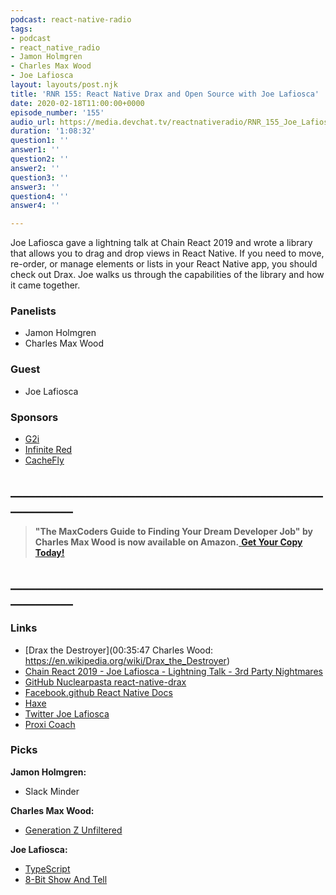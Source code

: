 ```yaml
---
podcast: react-native-radio
tags:
- podcast
- react_native_radio
- Jamon Holmgren
- Charles Max Wood
- Joe Lafiosca
layout: layouts/post.njk
title: 'RNR 155: React Native Drax and Open Source with Joe Lafiosca'
date: 2020-02-18T11:00:00+0000
episode_number: '155'
audio_url: https://media.devchat.tv/reactnativeradio/RNR_155_Joe_Lafiosca.mp3
duration: '1:08:32'
question1: ''
answer1: ''
question2: ''
answer2: ''
question3: ''
answer3: ''
question4: ''
answer4: ''

---
```

Joe Lafiosca gave a lightning talk at Chain React 2019 and wrote a library that allows you to drag and drop views in React Native. If you need to move, re-order, or manage elements or lists in your React Native app, you should check out Drax. Joe walks us through the capabilities of the library and how it came together.

### **Panelists**

* Jamon Holmgren
* Charles Max Wood

### **Guest**

* Joe Lafiosca

### **Sponsors**

* [G2i](https://www.g2i.co/?utm_source=React_Native_Radio&utm_medium=Podcast)
* [Infinite Red](https://mailchi.mp/infinitered/radio)
* [CacheFly](https://www.cachefly.com/)

## **____________________________________________________________**

> **"The MaxCoders Guide to Finding Your Dream Developer Job" by Charles Max Wood is now available on Amazon.**[ **Get Your Copy Today!**](https://www.amazon.com/gp/product/B081MBL5C9/ref=as_li_ss_tl?ie=UTF8&linkCode=sl1&tag=devchattv-20&linkId=9d61363241636e2546ef46abba198746&language=en_US)

## **____________________________________________________________**

### **Links**

* [Drax the Destroyer](00:35:47	Charles Wood:	https://en.wikipedia.org/wiki/Drax_the_Destroyer)
* [Chain React 2019 - Joe Lafiosca - Lightning Talk - 3rd Party Nightmares](https://www.youtube.com/watch?v=2YOHgUT_oBc)
* [GitHub Nuclearpasta react-native-drax](https://github.com/nuclearpasta/react-native-drax)
* [Facebook.github React Native Docs](https://facebook.github.io/react-native/docs/direct-manipulation#measurecallback)
* [Haxe](https://haxe.org/)
* [Twitter Joe Lafiosca](https://twitter.com/joelafiosca)
* [Proxi Coach](https://www.proxicoach.com/)

### **Picks**

**Jamon Holmgren:**

* Slack Minder

**Charles Max Wood:**

* [Generation Z Unfiltered](https://www.generationzunfiltered.com/)

**Joe Lafiosca:**

* [TypeScript](https://www.typescriptlang.org/)
* [8-Bit Show And Tell](https://www.youtube.com/channel/UC3gRBswFkuteshdwMZAQafQ)